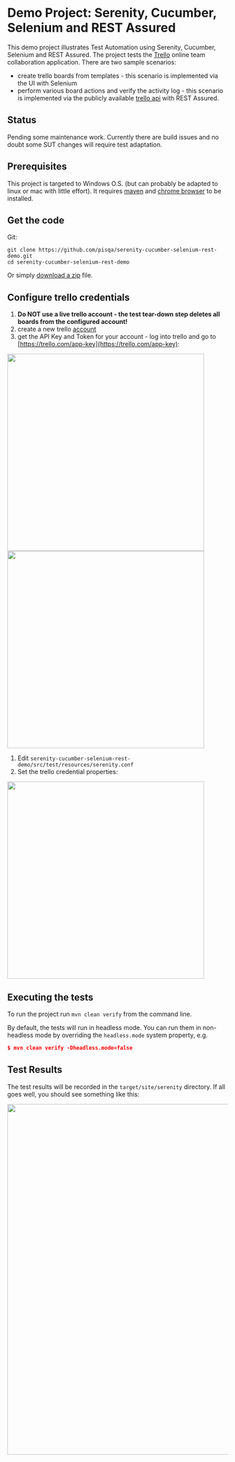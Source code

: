 # Demo Project: Serenity, Cucumber, Selenium and REST Assured

This demo project illustrates Test Automation using Serenity, Cucumber, Selenium and REST Assured. 
The project tests the [Trello](https://trello.com) online team collaboration application. There are two sample scenarios:
- create trello boards from templates - this scenario is implemented via the UI with Selenium
- perform various board actions and verify the activity log - this scenario is implemented via the publicly available [trello api](https://developers.trello.com/reference#introduction) with REST Assured.

## Status
Pending some maintenance work. Currently there are build issues and no doubt some SUT changes will require test adaptation.

## Prerequisites
This project is targeted to Windows O.S. (but can probably be adapted to linux or mac with little effort). It requires [maven](http://maven.apache.org/download.cgi) and [chrome browser](https://www.google.com/chrome/) to be installed.


## Get the code

Git:

    git clone https://github.com/pisqa/serenity-cucumber-selenium-rest-demo.git
    cd serenity-cucumber-selenium-rest-demo


Or simply [download a zip](https://github.com/pisqa/serenity-cucumber-selenium-rest-demo/archive/master.zip) file.

## Configure trello credentials

1. **Do NOT use a live trello account - the test tear-down step deletes all boards from the configured account!**
1. create a new trello [account](https://trello.com/signup)
1. get the API Key and Token for your account - log into trello and go to [https://trello.com/app-key](https://trello.com/app-key):


<img src="https://user-images.githubusercontent.com/57501449/74966117-c4716180-5416-11ea-8d6e-6877642a6a09.png" width="450" >

<img src="https://user-images.githubusercontent.com/57501449/74966679-cdaefe00-5417-11ea-9027-1c8bece83e75.png" width="450" >

1.   Edit  `serenity-cucumber-selenium-rest-demo/src/test/resources/serenity.conf`
2. Set the trello credential properties:

<img src="https://user-images.githubusercontent.com/57501449/74740696-b1fef880-525b-11ea-83a0-1f4b42b91bb7.png" width="450">


## Executing the tests
To run the project run `mvn clean verify` from the command line.

By default, the tests will run in headless mode. You can run them in non-headless mode by overriding the `headless.mode` system property, e.g.
```json
$ mvn clean verify -Dheadless.mode=false
```

## Test Results
The test results will be recorded in the `target/site/serenity` directory.
If all goes well, you should see something like this:



<img src="https://user-images.githubusercontent.com/57501449/74771301-2fdbf780-528e-11ea-8f54-dca76b58d9ff.png" width="800">


